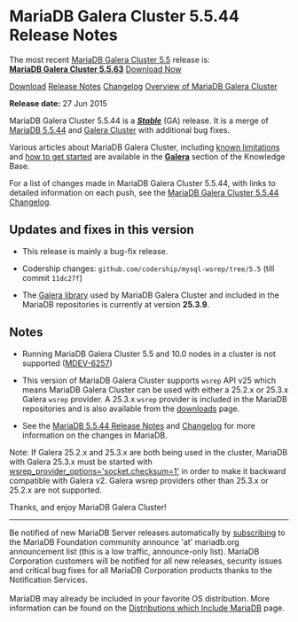 # MariaDB Galera Cluster 5.5.44 Release Notes

The most recent [MariaDB Galera Cluster 5.5](/kb/en/galera/) release is:<br>
<span class="cstm-style lead"><strong>[MariaDB Galera Cluster 5.5.63](/replication/galera-cluster/mariadb-galera-cluster-releases/mariadb-galera-55-release-notes/mariadb-galera-cluster-5563-release-notes/)</strong> [Download<span>&nbsp;</span>Now](https://downloads.mariadb.org/mariadb-galera/5.5)</span>

[Download](http://downloads.mariadb.org/mariadb-galera/5.5.44)
[Release Notes](/replication/galera-cluster/mariadb-galera-cluster-releases/mariadb-galera-55-release-notes/mariadb-galera-cluster-5544-release-notes/)
[Changelog](/replication/galera-cluster/mariadb-galera-cluster-releases/mariadb-galera-55-changelogs/mariadb-galera-cluster-5544-changelog/)
[Overview of MariaDB Galera Cluster](/replication/galera-cluster/what-is-mariadb-galera-cluster/)

<strong>Release date:</strong> 27 Jun 2015

MariaDB Galera Cluster 5.5.44 is a <strong><em>[Stable](/kb/en/release-criteria/)</em></strong> (GA) release.
It is a merge of [MariaDB 5.5.44](/kb/en/mariadb-5544-release-notes/) and
[Galera Cluster](http://codership.com/content/using-galera-cluster) with
additional bug fixes.

Various articles about MariaDB Galera Cluster, including
[known limitations](/replication/galera-cluster/mariadb-galera-cluster-known-limitations/) and
[how to get started](/replication/galera-cluster/getting-started-with-mariadb-galera-cluster/) are
available in the <strong>[Galera](/kb/en/galera/)</strong> section of the Knowledge Base.

For a list of changes made in MariaDB Galera Cluster 5.5.44, with links to detailed
information on each push, see the
[MariaDB Galera Cluster 5.5.44 Changelog](/replication/galera-cluster/mariadb-galera-cluster-releases/mariadb-galera-55-changelogs/mariadb-galera-cluster-5544-changelog/).

## Updates and fixes in this version

- This release is mainly a bug-fix release.

- Codership changes: `github.com/codership/mysql-wsrep/tree/5.5` (till commit `11dc27f`)

- The [Galera library](http://codership.com/content/using-galera-cluster) used
  by MariaDB Galera Cluster and included in the MariaDB repositories is
  currently at version <strong>25.3.9</strong>.

## Notes

- Running MariaDB Galera Cluster 5.5 and 10.0 nodes in a cluster is not
  supported ([MDEV-6257](https://jira.mariadb.org/browse/MDEV-6257))

- This version of MariaDB Galera Cluster supports `wsrep` API v25 which means
  MariaDB Galera Cluster can be used with either a 25.2.x or 25.3.x
  Galera `wsrep` provider. A 25.3.x `wsrep` provider is included in the
  MariaDB repositories and is also available from the
  [downloads](http://downloads.mariadb.org/mariadb-galera/5.5.44) page.

- See the [MariaDB 5.5.44 Release Notes](/kb/en/mariadb-5544-release-notes/) and
[Changelog](/kb/en/mariadb-5544-changelog/) for more information on the changes in
MariaDB.

Note: If Galera 25.2.x and 25.3.x are both being used in the cluster, MariaDB
with Galera 25.3.x must be started with
[wsrep_provider_options='socket.checksum=1'](/kb/en/wsrep_provider_options/#socketchecksum) in order to make it backward
compatible with Galera v2. Galera wsrep providers other than 25.3.x or 25.2.x
are not supported.

Thanks, and enjoy MariaDB Galera Cluster!

---

Be notified of new MariaDB Server releases automatically by [subscribing](https://lists.askmonty.org/cgi-bin/mailman/listinfo/announce) to the MariaDB Foundation community announce 'at' mariadb.org announcement list (this is a low traffic, announce-only list). MariaDB Corporation customers will be notified for all new releases, security issues and critical bug fixes for all MariaDB Corporation products thanks to the Notification Services.
<br><br>
MariaDB may already be included in your favorite OS distribution. More
information can be found on the
[Distributions which Include MariaDB](/mariadb-administration/getting-installing-and-upgrading-mariadb/binary-packages/distributions-which-include-mariadb/)
page.